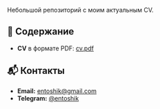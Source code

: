 Небольшой репозиторий с моим актуальным CV.

## 📄 Содержание

- **CV** в формате PDF: [cv.pdf](andreevaCV.pdf)


## 📬 Контакты

- **Email:** [entoshik@gmail.com](mailto:entoshik@gmail.com)  
- **Telegram:** [@entoshik](https://t.me/entoshik)

  
